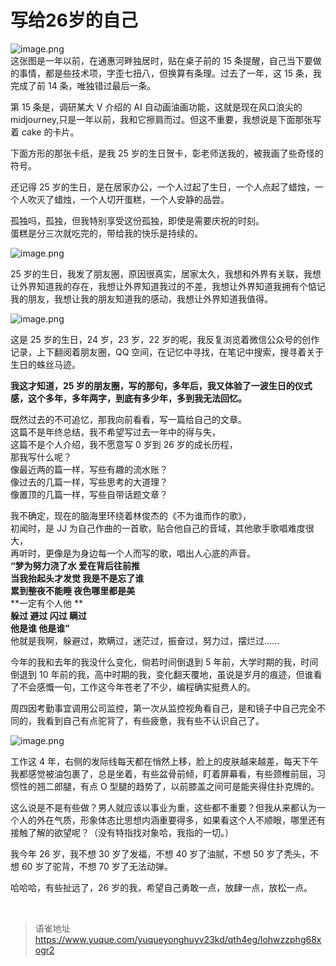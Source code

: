 # 写给26岁的自己
![image.png](https://cdn.nlark.com/yuque/0/2023/png/1572912/1685199120716-3fd21c52-5920-41eb-9726-9d5b05df220c.png#averageHue=%23465f3e&clientId=ub344077f-6b22-4&from=paste&height=814&id=runQj&originHeight=1920&originWidth=1080&originalType=binary&ratio=1&rotation=0&showTitle=false&size=1217253&status=done&style=none&taskId=uc8d61565-2db0-4bda-b5cd-0d5e116f5c0&title=&width=458)  
这张图是一年以前，在通惠河畔独居时，贴在桌子前的 15 条提醒，自己当下要做的事情，都是些技术项，字歪七扭八，但换算有条理。过去了一年，这 15 条，我完成了前 14 条，唯独错过最后一条。

第 15 条是，调研某大 V 介绍的 AI 自动画油画功能，这就是现在风口浪尖的 midjourney,只是一年以前，我和它擦肩而过。但这不重要，我想说是下面那张写着 cake 的卡片。

下面方形的那张卡纸，是我 25 岁的生日贺卡，彰老师送我的，被我画了些奇怪的符号。

还记得 25 岁的生日，是在居家办公，一个人过起了生日，一个人点起了蜡烛，一个人吹灭了蜡烛，一个人切开蛋糕，一个人安静的品尝。

孤独吗，孤独，但我特别享受这份孤独，即使是需要庆祝的时刻。  
蛋糕是分三次就吃完的，带给我的快乐是持续的。

![image.png](https://cdn.nlark.com/yuque/0/2023/png/1572912/1685200353754-754440b8-f66a-41d2-832a-4bef93fa589d.png#averageHue=%23815529&clientId=ub344077f-6b22-4&from=paste&height=1080&id=udd10d946&originHeight=1080&originWidth=1920&originalType=binary&ratio=1&rotation=0&showTitle=false&size=810581&status=done&style=none&taskId=u737f9493-167e-4289-bd9a-6bea02a0d14&title=&width=1920)

25 岁的生日，我发了朋友圈，原因很真实，居家太久，我想和外界有关联，我想让外界知道我的存在，我想让外界知道我过的不差，我想让外界知道我拥有个惦记我的朋友，我想让我的朋友知道我的感动，我想让外界知道我值得。

![image.png](https://cdn.nlark.com/yuque/0/2023/png/1572912/1685200300481-74fc2ea0-3d6f-4ca6-9271-43814ea5b579.png#averageHue=%2334413c&clientId=ub344077f-6b22-4&from=paste&height=1071&id=ufe34ca56&originHeight=3200&originWidth=1440&originalType=binary&ratio=1&rotation=0&showTitle=false&size=1025945&status=done&style=none&taskId=u4645fa63-bb27-4d21-b11b-91ebf104493&title=&width=482)

这是 25 岁的生日，24 岁，23 岁，22 岁的呢，我反复浏览着微信公众号的创作记录，上下翻阅着朋友圈，QQ 空间，在记忆中寻找，在笔记中搜索，搜寻着关于生日的蛛丝马迹。

**我这才知道，25 岁的朋友圈，写的那句，多年后，我又体验了一波生日的仪式感，这个多年，多年两字，到底有多少年，多到我无法回忆。**

既然过去的不可追忆，那我向前看看，写一篇给自己的文章。  
这篇不是年终总结，我不希望写过去一年中的得与失，  
这篇不是个人介绍，我不愿意写 0 岁到 26 岁的成长历程，  
那我写什么呢？  
像最近两的篇一样，写些有趣的流水账？  
像过去的几篇一样，写些思考的大道理？  
像置顶的几篇一样，写些自带话题文章？

我不确定，现在的脑海里环绕着林俊杰的《不为谁而作的歌》，  
初闻时，是 JJ 为自己作曲的一首歌，贴合他自己的音域，其他歌手歌唱难度很大，  
再听时，更像是为身边每一个人而写的歌，唱出人心底的声音。  
**“梦为努力浇了水 爱在背后往前推**  
**当我抬起头才发觉 我是不是忘了谁**  
**累到整夜不能睡 夜色哪里都是美**  
**一定有个人他 **  
**躲过 避过 闪过 瞒过**  
**他是谁 他是谁”**  
他就是我啊，躲避过，欺瞒过，迷茫过，振奋过，努力过，摆烂过......

今年的我和去年的我没什么变化，倘若时间倒退到 5 年前，大学时期的我，时间倒退到 10 年前的我，高中时期的我，变化翻天覆地，虽说是岁月的痕迹，但谁看了不会感慨一句，工作这今年苍老了不少，编程确实挺费人的。

周四因考勤事宜调用公司监控，第一次从监控视角看自己，是和镜子中自己完全不同的，我看到自己有点驼背了，有些疲惫，我有些不认识自己了。

![image.png](https://cdn.nlark.com/yuque/0/2023/png/1572912/1685203403206-47629d2b-dc1c-4c23-903e-f71df1d20727.png#averageHue=%235b6568&clientId=ub344077f-6b22-4&from=paste&height=1280&id=uf12fe387&originHeight=1280&originWidth=2276&originalType=binary&ratio=1&rotation=0&showTitle=false&size=305597&status=done&style=none&taskId=ucbe5cb6b-fd0e-4c1a-92fe-585be36a2ad&title=&width=2276)

工作这 4 年，右侧的发际线每天都在悄然上移，脸上的皮肤越来越差，每天下午我都感觉被油包裹了，总是坐着，有些盆骨前倾，盯着屏幕看，有些颈椎前屈，习惯性的翘二郎腿，有点 O 型腿的趋势了，以前膝盖之间可是能夹得住扑克牌的。

这么说是不是有些做？男人就应该以事业为重，这些都不重要？但我从来都认为一个人的外在气质，形象体态比思想内涵重要得多，如果看这个人不顺眼，哪里还有接触了解的欲望呢？（没有特指找对象哈，我指的一切。）

我今年 26 岁，我不想 30 岁了发福，不想 40 岁了油腻，不想 50 岁了秃头，不想 60 岁了驼背，不想 70 岁了无法动弹。

哈哈哈，有些扯远了，26 岁的我，希望自己勇敢一点，放肆一点，放松一点。

<br>
  
> 语雀地址 https://www.yuque.com/yuqueyonghuyv23kd/qth4eg/lohwzzphg68xogr2